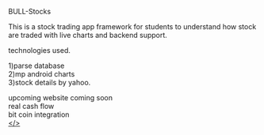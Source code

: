 BULL-Stocks

This is a stock trading app framework for students to understand how stock are traded 
with live charts and backend support.

technologies used.

1)parse database<br>
2)mp android charts<br>
3)stock details by yahoo.<br>


upcoming
website coming soon<br>
real cash flow<br>
bit coin integration<br>
<a href="google.com"></>
